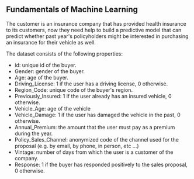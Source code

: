 ## Fundamentals of Machine Learning

The customer is an insurance company that has provided health insurance to its customers, now they need help to build a predictive model that can predict whether past year's policyholders might be interested in purchasing an insurance for their vehicle as well.

The dataset consists of the following properties:

* id: unique id of the buyer.
* Gender: gender of the buyer.
* Age: age of the buyer.
* Driving_License: 1 if the user has a driving license, 0 otherwise.
* Region_Code: unique code of the buyer's region.
* Previously_Insured: 1 if the user already has an insured vehicle, 0 otherwise.
* Vehicle_Age: age of the vehicle
* Vehicle_Damage: 1 if the user has damaged the vehicle in the past, 0 otherwise.
* Annual_Premium: the amount that the user must pay as a premium during the year.
* Policy_Sales_Channel: anonymized code of the channel used for the proposal (e.g. by email, by phone, in person, etc ...)
* Vintage: number of days from which the user is a customer of the company.
* Response: 1 if the buyer has responded positively to the sales proposal, 0 otherwise.
